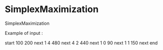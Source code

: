 # SimplexMaximization
SimplexMaximization 

Example of input :

start 
100
200
next
1
4
480
next
4
2
440
next
1
0
90
next
1
1
150
next 
end


